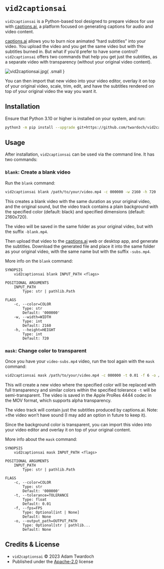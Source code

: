 # `vid2captionsai`

`vid2captionsai` is a Python-based tool designed to prepare videos for use with [captions.ai](https://www.captions.ai/), a platform focused on generating captions for audio and video content. 

[captions.ai](https://www.captions.ai/) allows you to burn nice animated “hard subtitles” into your video. You upload the video and you get the same video but with the subtitles burned in. But what if you’d prefer to have some control? `vid2captionsai` offers two commands that help you get just the subtitles, as a separate video with transparency (without your original video content). 

![vid2captionsai.jpg](https://twardoch.github.io/vid2captionsai/assets/vid2captionsai.jpg){ .small }

You can then import that new video into your video editor, overlay it on top of your original video, scale, trim, edit, and have the subtitles rendered on top of your original video the way you want it. 
 
## Installation

Ensure that Python 3.10 or higher is installed on your system, and run: 

```bash
python3 -m pip install --upgrade git+https://github.com/twardoch/vid2captionsai
```

## Usage

After installation, `vid2captionsai` can be used via the command line. It has two commands: 

### `blank`: Create a blank video

Run the `blank` command: 

```bash
vid2captionsai blank /path/to/your/video.mp4 -c 000000 -w 2160 -h 720
``` 

This creates a blank video with the same duration as your original video, and the original sound, but the video track contains a plain background with the specified color (default: black) and specified dimensions (default: 2160x720).

The video will be saved in the same folder as your original video, but with the suffix `-blank.mp4`.

Then upload that video to the [captions.ai](https://www.captions.ai/) web or desktop app, and generate the subtitles. Download the generated file and place it into the same folder as your original video, with the same name but with the suffix `-subs.mp4`.

More info on the `blank` command: 

```
SYNOPSIS
    vid2captionsai blank INPUT_PATH <flags>

POSITIONAL ARGUMENTS
    INPUT_PATH
        Type: str | pathlib.Path

FLAGS
    -c, --color=COLOR
        Type: str
        Default: '000000'
    -w, --width=WIDTH
        Type: int
        Default: 2160
    -h, --height=HEIGHT
        Type: int
        Default: 720
```

### `mask`: Change color to transparent

Once you have your `video-subs.mp4` video, run the tool again with the `mask` command: 

```bash
vid2captionsai mask /path/to/your/video.mp4 -c 000000 -t 0.01 -f 6 -o /path/to/your/video-mask.mov
```

This will create a new video where the specified color will be replaced with full transparency and similar colors within the specified tolerance `-t` will be semi-transparent. The video is saved in the Apple ProRes 4444 codec in the MOV format, which supports alpha transparency. 

The video track will contain just the subtitles produced by captions.ai. Note: =the video won’t have sound (I may add an option in future to keep it). 

Since the background color is transparent, you can import this video into your video editor and overlay it on top of your original content. 

More info about the `mask` command:

```
SYNOPSIS
    vid2captionsai mask INPUT_PATH <flags>

POSITIONAL ARGUMENTS
    INPUT_PATH
        Type: str | pathlib.Path

FLAGS
    -c, --color=COLOR
        Type: str
        Default: '000000'
    -t, --tolerance=TOLERANCE
        Type: float
        Default: 0.01
    -f, --fps=FPS
        Type: Optional[int | None]
        Default: None
    -o, --output_path=OUTPUT_PATH
        Type: Optional[str | pathlib...
        Default: None
```

## Credits & License

- `vid2captionsai` © 2023 Adam Twardoch
- Published under the [Apache-2.0](https://github.com/twardoch/vid2captionsai/blob/main/LICENSE.txt) license
